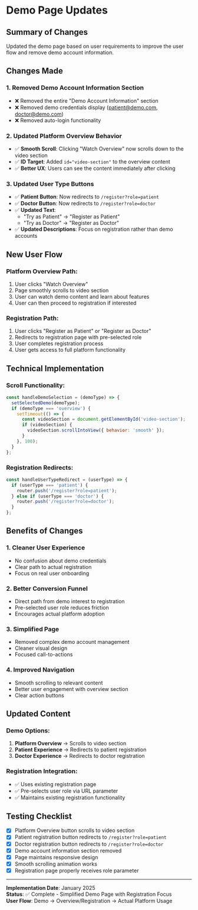 # Demo Page Updates

## Summary of Changes

Updated the demo page based on user requirements to improve the user flow and remove demo account information.

## Changes Made

### 1. **Removed Demo Account Information Section**
- ❌ Removed the entire "Demo Account Information" section
- ❌ Removed demo credentials display (patient@demo.com, doctor@demo.com)
- ❌ Removed auto-login functionality

### 2. **Updated Platform Overview Behavior**
- ✅ **Smooth Scroll**: Clicking "Watch Overview" now scrolls down to the video section
- ✅ **ID Target**: Added `id="video-section"` to the overview content
- ✅ **Better UX**: Users can see the content immediately after clicking

### 3. **Updated User Type Buttons**
- ✅ **Patient Button**: Now redirects to `/register?role=patient`
- ✅ **Doctor Button**: Now redirects to `/register?role=doctor`
- ✅ **Updated Text**: 
  - "Try as Patient" → "Register as Patient"
  - "Try as Doctor" → "Register as Doctor"
- ✅ **Updated Descriptions**: Focus on registration rather than demo accounts

## New User Flow

### **Platform Overview Path:**
1. User clicks "Watch Overview"
2. Page smoothly scrolls to video section
3. User can watch demo content and learn about features
4. User can then proceed to registration if interested

### **Registration Path:**
1. User clicks "Register as Patient" or "Register as Doctor"
2. Redirects to registration page with pre-selected role
3. User completes registration process
4. User gets access to full platform functionality

## Technical Implementation

### **Scroll Functionality:**
```javascript
const handleDemoSelection = (demoType) => {
  setSelectedDemo(demoType);
  if (demoType === 'overview') {
    setTimeout(() => {
      const videoSection = document.getElementById('video-section');
      if (videoSection) {
        videoSection.scrollIntoView({ behavior: 'smooth' });
      }
    }, 100);
  }
};
```

### **Registration Redirects:**
```javascript
const handleUserTypeRedirect = (userType) => {
  if (userType === 'patient') {
    router.push('/register?role=patient');
  } else if (userType === 'doctor') {
    router.push('/register?role=doctor');
  }
};
```

## Benefits of Changes

### 1. **Cleaner User Experience**
- No confusion about demo credentials
- Clear path to actual registration
- Focus on real user onboarding

### 2. **Better Conversion Funnel**
- Direct path from demo interest to registration
- Pre-selected user role reduces friction
- Encourages actual platform adoption

### 3. **Simplified Page**
- Removed complex demo account management
- Cleaner visual design
- Focused call-to-actions

### 4. **Improved Navigation**
- Smooth scrolling to relevant content
- Better user engagement with overview section
- Clear action buttons

## Updated Content

### **Demo Options:**
1. **Platform Overview** → Scrolls to video section
2. **Patient Experience** → Redirects to patient registration
3. **Doctor Experience** → Redirects to doctor registration

### **Registration Integration:**
- ✅ Uses existing registration page
- ✅ Pre-selects user role via URL parameter
- ✅ Maintains existing registration functionality

## Testing Checklist

- [x] Platform Overview button scrolls to video section
- [x] Patient registration button redirects to `/register?role=patient`
- [x] Doctor registration button redirects to `/register?role=doctor`
- [x] Demo account information section removed
- [x] Page maintains responsive design
- [x] Smooth scrolling animation works
- [x] Registration page properly receives role parameter

---

**Implementation Date**: January 2025  
**Status**: ✅ Complete - Simplified Demo Page with Registration Focus  
**User Flow**: Demo → Overview/Registration → Actual Platform Usage
